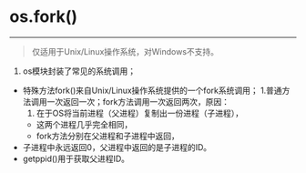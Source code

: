 # os.fork()
---
> 仅适用于Unix/Linux操作系统，对Windows不支持。

1. os模块封装了常见的系统调用；
- 特殊方法fork()来自Unix/Linux操作系统提供的一个fork系统调用；
  1.普通方法调用一次返回一次；fork方法调用一次返回两次，原因：
    1. 在于OS将当前进程（父进程）复制出一份进程（子进程），
    - 这两个进程几乎完全相同，
    - fork方法分别在父进程和子进程中返回，
- 子进程中永远返回0，父进程中返回的是子进程的ID。
- getppid()用于获取父进程ID。  
    

